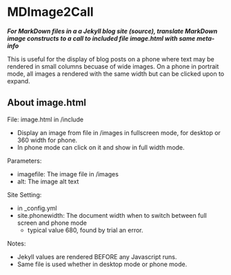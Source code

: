 # MDImage2Call

***For MarkDown files in a a Jekyll blog site (source), translate 
MarkDown image constructs to a call to included file image.html 
with same meta-info***

This is useful for the display of blog posts on a phone where text may be rendered in 
small columns becuase of wide images. On a phone in portrait mode, all images a rendered
 with the same width but can be clicked upon to expand.

## About image.html

File: image.html in /include 

- Display an image from file in /images in fullscreen mode, for desktop or 360 width for phone.
- In phone mode can click on it and show in full width mode.

Parameters:
- imagefile:        The image file in /images
- alt:              The image alt text

Site Setting:
- in _config.yml 
- site.phonewidth:  The document width when to switch between full screen and phone mode
  - typical value 680, found by trial an error.

Notes:
  - Jekyll values are rendered BEFORE any Javascript runs.
  - Same file is used whether in desktop mode or phone mode.
